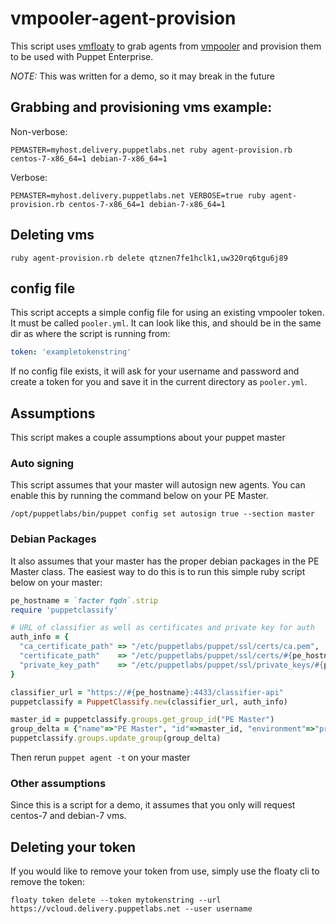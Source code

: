 # vmpooler-agent-provision

This script uses [vmfloaty](https://github.com/briancain/vmfloaty) to grab agents from [vmpooler](https://github.com/puppetlabs/vmpooler) and provision them to be used with Puppet Enterprise.

_NOTE:_ This was written for a demo, so it may break in the future

## Grabbing and provisioning vms example:

Non-verbose:

```
PEMASTER=myhost.delivery.puppetlabs.net ruby agent-provision.rb centos-7-x86_64=1 debian-7-x86_64=1
```

Verbose:

```
PEMASTER=myhost.delivery.puppetlabs.net VERBOSE=true ruby agent-provision.rb centos-7-x86_64=1 debian-7-x86_64=1
```

## Deleting vms

```
ruby agent-provision.rb delete qtznen7fe1hclk1,uw320rq6tgu6j89
```

## config file

This script accepts a simple config file for using an existing vmpooler token. It must be called `pooler.yml`. It can look like this, and should be in the same dir as where the script is running from:

```yaml
token: 'exampletokenstring'
```

If no config file exists, it will ask for your username and password and create a token for you and save it in the current directory as `pooler.yml`.

## Assumptions

This script makes a couple assumptions about your puppet master

### Auto signing

This script assumes that your master will autosign new agents. You can enable this by running the command below on your PE Master.

```
/opt/puppetlabs/bin/puppet config set autosign true --section master
```

### Debian Packages

It also assumes that your master has the proper debian packages in the PE Master class. The easiest way to do this is to run this simple ruby script below on your master:

```ruby
pe_hostname = `facter fqdn`.strip
require 'puppetclassify'

# URL of classifier as well as certificates and private key for auth
auth_info = {
  "ca_certificate_path" => "/etc/puppetlabs/puppet/ssl/certs/ca.pem",
  "certificate_path"    => "/etc/puppetlabs/puppet/ssl/certs/#{pe_hostname}.pem",
  "private_key_path"    => "/etc/puppetlabs/puppet/ssl/private_keys/#{pe_hostname}.pem"
}

classifier_url = "https://#{pe_hostname}:4433/classifier-api"
puppetclassify = PuppetClassify.new(classifier_url, auth_info)

master_id = puppetclassify.groups.get_group_id("PE Master")
group_delta = {"name"=>"PE Master", "id"=>master_id, "environment"=>"production", "classes"=>{"pe_repo::platform::debian_7_amd64"=>{}}}
puppetclassify.groups.update_group(group_delta)
```

Then rerun `puppet agent -t` on your master

### Other assumptions

Since this is a script for a demo, it assumes that you only will request centos-7 and debian-7 vms.

## Deleting your token

If you would like to remove your token from use, simply use the floaty cli to remove the token:

```
floaty token delete --token mytokenstring --url https://vcloud.delivery.puppetlabs.net --user username
```
